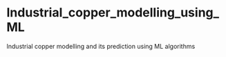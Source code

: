 # Industrial_copper_modelling_using_ML
Industrial copper modelling and its prediction using ML algorithms
